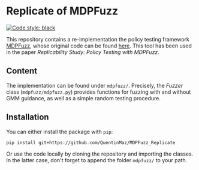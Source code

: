 # Replicate of MDPFuzz
[![Code style: black](https://img.shields.io/badge/code%20style-black-000000.svg)](https://github.com/psf/black)

This repository contains a re-implementation the policy testing framework [MDPFuzz](https://sites.google.com/view/mdpfuzz/evaluation-results?authuser=0), whose original code can be found [here](https://github.com/Qi-Pang/MDPFuzz).
This tool has been used in the paper *Replicability Study: Policy Testing with MDPFuzz*.

## Content

The implementation can be found under `mdpfuzz/`.
Precisely, the *Fuzzer* class (`mdpfuzz/mdpfuzz.py`) provides functions for fuzzing with and without GMM guidance, as well as a simple random testing procedure.

## Installation

You can either install the package with `pip`:
```
pip install git+https://github.com/QuentinMaz/MDPFuzz_Replicate
```
Or use the code locally by cloning the repository and importing the classes.
In the latter case, don't forget to append the folder `mdpfuzz/` to your path.